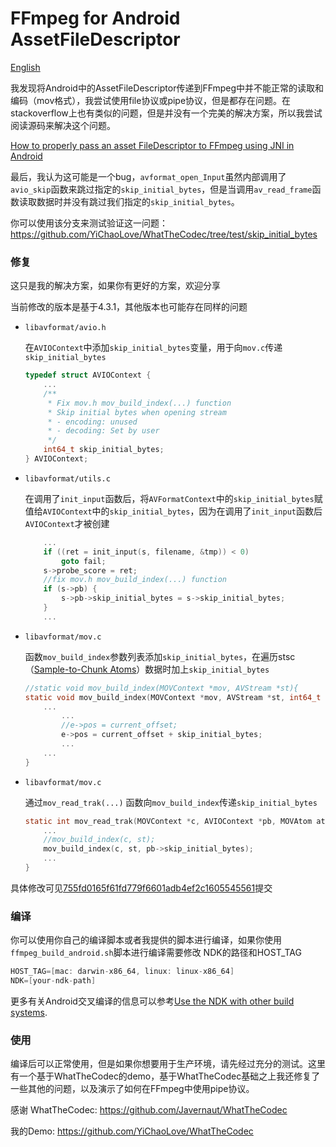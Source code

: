 # FFmpeg for Android AssetFileDescriptor

[English](README_EN.md)

我发现将Android中的AssetFileDescriptor传递到FFmpeg中并不能正常的读取和编码（mov格式），我尝试使用file协议或pipe协议，但是都存在问题。在stackoverflow上也有类似的问题，但是并没有一个完美的解决方案，所以我尝试阅读源码来解决这个问题。

[How to properly pass an asset FileDescriptor to FFmpeg using JNI in Android](https://stackoverflow.com/questions/24701029/how-to-properly-pass-an-asset-filedescriptor-to-ffmpeg-using-jni-in-android)

最后，我认为这可能是一个bug，`avformat_open_Input`虽然内部调用了`avio_skip`函数来跳过指定的`skip_initial_bytes`，但是当调用`av_read_frame`函数读取数据时并没有跳过我们指定的`skip_initial_bytes`。

你可以使用该分支来测试验证这一问题：https://github.com/YiChaoLove/WhatTheCodec/tree/test/skip_initial_bytes 

### 修复

这只是我的解决方案，如果你有更好的方案，欢迎分享

当前修改的版本是基于4.3.1，其他版本也可能存在同样的问题

* `libavformat/avio.h`

  在`AVIOContext`中添加`skip_initial_bytes`变量，用于向`mov.c`传递`skip_initial_bytes`

  ```c
  typedef struct AVIOContext {
      ...
      /**
       * Fix mov.h mov_build_index(...) function
       * Skip initial bytes when opening stream
       * - encoding: unused
       * - decoding: Set by user
       */
      int64_t skip_initial_bytes;
  } AVIOContext;
  ```

* `libavformat/utils.c`

  在调用了`init_input`函数后，将`AVFormatContext`中的`skip_initial_bytes`赋值给`AVIOContext`中的`skip_initial_bytes`，因为在调用了`init_input`函数后`AVIOContext`才被创建

  ```c
      ...
      if ((ret = init_input(s, filename, &tmp)) < 0)
          goto fail;
      s->probe_score = ret;
      //fix mov.h mov_build_index(...) function
      if (s->pb) {
          s->pb->skip_initial_bytes = s->skip_initial_bytes;
      }
      ...
  ```

* `libavformat/mov.c`

  函数`mov_build_index`参数列表添加`skip_initial_bytes`，在遍历stsc（[Sample-to-Chunk Atoms](https://developer.apple.com/library/archive/documentation/QuickTime/QTFF/QTFFChap2/qtff2.html)）数据时加上`skip_initial_bytes`

  ```c
  //static void mov_build_index(MOVContext *mov, AVStream *st){
  static void mov_build_index(MOVContext *mov, AVStream *st, int64_t skip_initial_bytes){
      ...
          ...
          //e->pos = current_offset;
          e->pos = current_offset + skip_initial_bytes;
          ...
      ...
  }
  ```

* `libavformat/mov.c`

  通过`mov_read_trak(...)` 函数向`mov_build_index`传递`skip_initial_bytes`

  ```c
  static int mov_read_trak(MOVContext *c, AVIOContext *pb, MOVAtom atom) {
      ...
      //mov_build_index(c, st);
      mov_build_index(c, st, pb->skip_initial_bytes);
      ...
  }
  ```

具体修改可见[755fd0165f61fd779f6601adb4ef2c1605545561](https://github.com/YiChaoLove/FFmpegForAndroidAssetFileDescriptor/commit/755fd0165f61fd779f6601adb4ef2c1605545561)提交

### 编译

你可以使用你自己的编译脚本或者我提供的脚本进行编译，如果你使用`ffmpeg_build_android.sh`脚本进行编译需要修改 NDK的路径和HOST_TAG

```c
HOST_TAG=[mac: darwin-x86_64, linux: linux-x86_64]
NDK=[your-ndk-path]
```

更多有关Android交叉编译的信息可以参考[Use the NDK with other build systems](https://developer.android.com/ndk/guides/other_build_systems).

### 使用

编译后可以正常使用，但是如果你想要用于生产环境，请先经过充分的测试。这里有一个基于WhatTheCodec的demo，基于WhatTheCodec基础之上我还修复了一些其他的问题，以及演示了如何在FFmpeg中使用pipe协议。

感谢 WhatTheCodec: https://github.com/Javernaut/WhatTheCodec

我的Demo:  https://github.com/YiChaoLove/WhatTheCodec

